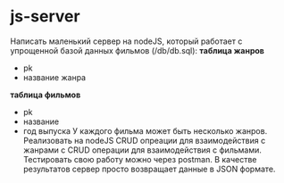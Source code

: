 # js-server
 
Написать маленький сервер на nodeJS, который работает с упрощенной базой данных фильмов (/db/db.sql):
**таблица жанров**
* pk
* название жанра

**таблица фильмов**
* pk
* название
* год выпуска
У каждого фильма может быть несколько жанров.
Реализовать на nodeJS CRUD опреации для взаимодействия с жанрами с CRUD операции для взаимодействия с фильмами.
Тестировать свою работу можно через postman. В качестве результатов сервер просто возвращает данные в JSON формате.
